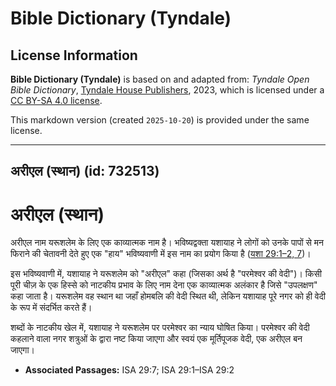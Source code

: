 # Bible Dictionary (Tyndale)

## License Information

**Bible Dictionary (Tyndale)** is based on and adapted from: _Tyndale Open Bible Dictionary_, [Tyndale House Publishers](https://tyndaleopenresources.com/), 2023, which is licensed under a [CC BY-SA 4.0 license](https://creativecommons.org/licenses/by-sa/4.0/legalcode.en).

This markdown version (created `2025-10-20`) is provided under the same license.



--------------------------------

## अरीएल (स्थान) (id: 732513)

अरीएल (स्थान)
=============

अरीएल नाम यरूशलेम के लिए एक काव्यात्मक नाम है। भविष्यद्वक्ता यशायाह ने लोगों को उनके पापों से मन फिराने की चेतावनी देते हुए एक "हाय" भविष्यवाणी में इस नाम का प्रयोग किया है ([यशा 29:1–2, 7](https://ref.ly/Isa29:1-Isa29:2,Isa29:7))।

इस भविष्यवाणी में, यशायाह ने यरूशलेम को "अरीएल" कहा (जिसका अर्थ है "परमेश्वर की वेदी")। किसी पूरी चीज़ के एक हिस्से को नाटकीय प्रभाव के लिए नाम देना एक काव्यात्मक अलंकार है जिसे "उपलक्षण" कहा जाता है। यरूशलेम वह स्थान था जहाँ होमबलि की वेदी स्थित थी, लेकिन यशायाह पूरे नगर को ही वेदी के रूप में संदर्भित करते हैं।

शब्दों के नाटकीय खेल में, यशायाह ने यरूशलेम पर परमेश्वर का न्याय घोषित किया। परमेश्वर की वेदी कहलाने वाला नगर शत्रुओं के द्वारा नष्ट किया जाएगा और स्वयं एक मूर्तिपूजक वेदी, एक अरीएल बन जाएगा।

* **Associated Passages:** ISA 29:7; ISA 29:1–ISA 29:2

